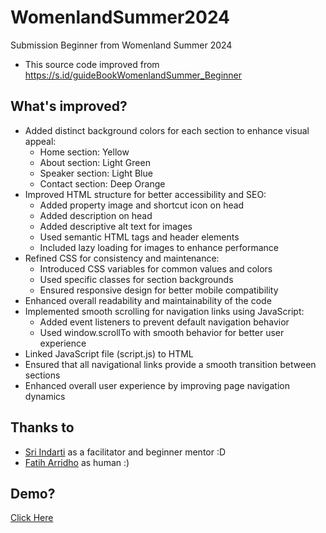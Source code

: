 # WomenlandSummer2024
Submission Beginner from Womenland Summer 2024

- This source code improved from https://s.id/guideBookWomenlandSummer_Beginner

## What's improved?
- Added distinct background colors for each section to enhance visual appeal:
  - Home section: Yellow
  - About section: Light Green
  - Speaker section: Light Blue
  - Contact section: Deep Orange
- Improved HTML structure for better accessibility and SEO:
  - Added property image and shortcut icon on head
  - Added description on head
  - Added descriptive alt text for images
  - Used semantic HTML tags and header elements
  - Included lazy loading for images to enhance performance
- Refined CSS for consistency and maintenance:
  - Introduced CSS variables for common values and colors
  - Used specific classes for section backgrounds
  - Ensured responsive design for better mobile compatibility
- Enhanced overall readability and maintainability of the code
- Implemented smooth scrolling for navigation links using JavaScript:
  - Added event listeners to prevent default navigation behavior
  - Used window.scrollTo with smooth behavior for better user experience
- Linked JavaScript file (script.js) to HTML
- Ensured that all navigational links provide a smooth transition between sections
- Enhanced overall user experience by improving page navigation dynamics

## Thanks to
- <a href="https://www.linkedin.com/in/sriindarti-0312">Sri Indarti</a> as a facilitator and beginner mentor :D
- <a href="https://tih.is-a.dev/">Fatih Arridho</a> as human :)

## Demo?
<a href="https://womenland-summer.vercel.app/">Click Here</a>